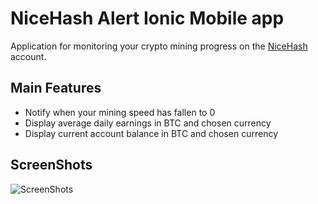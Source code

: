 # NiceHash Alert Ionic Mobile app
Application for monitoring your crypto mining progress on the [NiceHash](https://new.nicehash.com/) account.

## Main Features
* Notify when your mining speed has fallen to 0
* Display average daily earnings in BTC and chosen currency
* Display current account balance in BTC and chosen currency


## ScreenShots 

![ScreenShots](http://i.imgur.com/sNxQOmj.png)